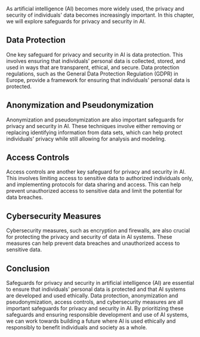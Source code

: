 

As artificial intelligence (AI) becomes more widely used, the privacy and security of individuals' data becomes increasingly important. In this chapter, we will explore safeguards for privacy and security in AI.

Data Protection
---------------

One key safeguard for privacy and security in AI is data protection. This involves ensuring that individuals' personal data is collected, stored, and used in ways that are transparent, ethical, and secure. Data protection regulations, such as the General Data Protection Regulation (GDPR) in Europe, provide a framework for ensuring that individuals' personal data is protected.

Anonymization and Pseudonymization
----------------------------------

Anonymization and pseudonymization are also important safeguards for privacy and security in AI. These techniques involve either removing or replacing identifying information from data sets, which can help protect individuals' privacy while still allowing for analysis and modeling.

Access Controls
---------------

Access controls are another key safeguard for privacy and security in AI. This involves limiting access to sensitive data to authorized individuals only, and implementing protocols for data sharing and access. This can help prevent unauthorized access to sensitive data and limit the potential for data breaches.

Cybersecurity Measures
----------------------

Cybersecurity measures, such as encryption and firewalls, are also crucial for protecting the privacy and security of data in AI systems. These measures can help prevent data breaches and unauthorized access to sensitive data.

Conclusion
----------

Safeguards for privacy and security in artificial intelligence (AI) are essential to ensure that individuals' personal data is protected and that AI systems are developed and used ethically. Data protection, anonymization and pseudonymization, access controls, and cybersecurity measures are all important safeguards for privacy and security in AI. By prioritizing these safeguards and ensuring responsible development and use of AI systems, we can work towards building a future where AI is used ethically and responsibly to benefit individuals and society as a whole.

